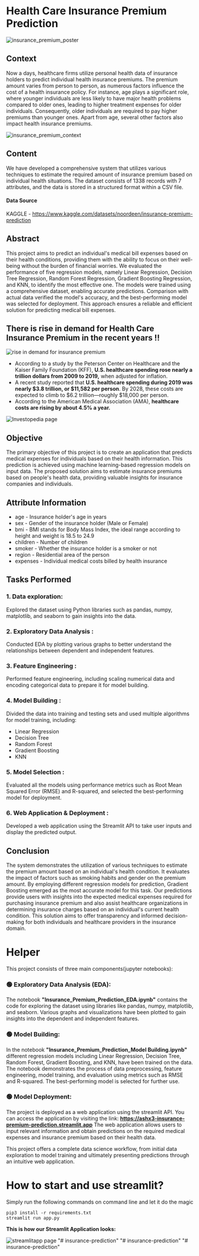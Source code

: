 # Health Care Insurance Premium Prediction

![insurance_premium_poster](/images/insurance_premium_poster.jpg)

## Context
Now a days,  healthcare firms utilize personal health data of insurance holders to predict individual health insurance premiums. The premium amount varies from person to person, as numerous factors influence the cost of a health insurance policy. For instance, age plays a significant role, where younger individuals are less likely to have major health problems compared to older ones, leading to higher treatment expenses for older individuals. Consequently, older individuals are required to pay higher premiums than younger ones. Apart from age, several other factors also impact health insurance premiums.

![insurance_premium_context](/images/insurance_premium_context.jpg)

## Content
We have developed a comprehensive system that utilizes various techniques to estimate the required amount of insurance premium based on individual health situations. The dataset consists of 1338 records with 7 attributes, and the data is stored in a structured format within a CSV file.

#### Data Source
KAGGLE - https://www.kaggle.com/datasets/noordeen/insurance-premium-prediction

## Abstract
This project aims to predict an individual's medical bill expenses based on their health conditions, providing them with the ability to focus on their well-being without the burden of financial worries. We evaluated the performance of five regression models, namely Linear Regression, Decision Tree Regression, Random Forest Regression, Gradient Boosting Regression, and KNN, to identify the most effective one. The models were trained using a comprehensive dataset, enabling accurate predictions. Comparison with actual data verified the model's accuracy, and the best-performing model was selected for deployment. This approach ensures a reliable and efficient solution for predicting medical bill expenses.

## __There is rise in demand for Health Care Insurance Premium in the recent years !!__

![rise in demand for insurance premium](/images/rising_demand.jpg)

- According to a study by the Peterson Center on Healthcare and the Kaiser Family Foundation (KFF), __U.S. healthcare spending rose nearly a trillion dollars from 2009 to 2019,__ when adjusted for inflation.
- A recent study reported that __U.S. healthcare spending during 2019 was nearly $3.8 trillion, or $11,582 per person__. By 2028, these costs are expected to climb to $6.2 trillion—roughly $18,000 per person.
- According to the American Medical Association (AMA), __healthcare costs are rising by about 4.5% a year.__

![Investopedia page](/images/rising_cost_insurance.jpg)

## Objective
The primary objective of this project is to create an application that predicts medical expenses for individuals based on their health information. This prediction is achieved using machine learning-based regression models on input data. The proposed solution aims to estimate insurance premiums based on people's health data, providing valuable insights for insurance companies and individuals.

## Attribute Information
- age - Insurance holder's age in years
- sex - Gender of the insurance holder (Male or Female)
- bmi - BMI stands for Body Mass Index, the ideal range according to height and weight is 18.5 to 24.9
- children - Number of children
- smoker - Whether the insurance holder is a smoker or not
- region - Residential area of the person
- expenses - Individual medical costs billed by health insurance

## Tasks Performed
### 1. Data exploration: 
Explored the dataset using Python libraries such as pandas, numpy, matplotlib, and seaborn to gain insights into the data.

### 2. Exploratory Data Analysis : 
Conducted EDA by plotting various graphs to better understand the relationships between dependent and independent features.

### 3. Feature Engineering : 
Performed feature engineering, including scaling numerical data and encoding categorical data to prepare it for model building.

### 4. Model Building : 
Divided the data into training and testing sets and used multiple algorithms for model training, including:<br>
- Linear Regression
- Decision Tree
- Random Forest
- Gradient Boosting
- KNN

### 5. Model Selection : 
Evaluated all the models using performance metrics such as Root Mean Squared Error (RMSE) and R-squared, and selected the best-performing model for deployment.

### 6. Web Application & Deployment : 
Developed a web application using the Streamlit API to take user inputs and display the predicted output.

## Conclusion
The system demonstrates the utilization of various techniques to estimate the premium amount based on an individual's health condition. It evaluates the impact of factors such as smoking habits and gender on the premium amount. By employing different regression models for prediction, Gradient Boosting emerged as the most accurate model for this task. Our predictions provide users with insights into the expected medical expenses required for purchasing insurance premium and also assist healthcare organizations in determining insurance charges based on an individual's current health condition. This solution aims to offer transparency and informed decision-making for both individuals and healthcare providers in the insurance domain.

# Helper
This project consists of three main components(jupyter notebooks):

### 🟢 Exploratory Data Analysis (EDA):
The notebook __"Insurance_Premium_Prediction_EDA.ipynb"__ contains the code for exploring the dataset using libraries like pandas, numpy, matplotlib, and seaborn. Various graphs and visualizations have been plotted to gain insights into the dependent and independent features.
### 🟢 Model Building:
In the notebook __"Insurance_Premium_Prediction_Model Building.ipynb"__ different regression models including Linear Regression, Decision Tree, Random Forest, Gradient Boosting, and KNN, have been trained on the data. The notebook demonstrates the process of data preprocessing, feature engineering, model training, and evaluation using metrics such as RMSE and R-squared. The best-performing model is selected for further use.
### 🟢 Model Deployment:
The project is deployed as a web application using the streamlit API. You can access the application by visiting the link: __https://ashx3-insurance-premium-prediction.streamlit.app__ The web application allows users to input relevant information and obtain predictions on the required medical expenses and insurance premium based on their health data.

This project offers a complete data science workflow, from initial data exploration to model training and ultimately presenting predictions through an intuitive web application.

# How to start and use streamlit?

Simply run the following commands on command line and let it do the magic
```
pip3 install -r requirements.txt
streamlit run app.py
```

__This is how our Streamlit Application looks:__

![streamlitapp page](/images/app_1.jpg)
"# insurance-prediction" 
"# insurance-prediction" 
"# insurance-prediction" 
